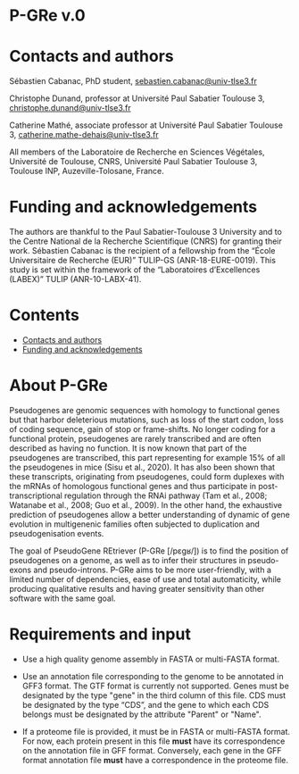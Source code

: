 # P-GRe v.0
Contacts and authors
====================
Sébastien Cabanac, PhD student, sebastien.cabanac@univ-tlse3.fr

Christophe Dunand, professor at Université Paul Sabatier Toulouse 3, christophe.dunand@univ-tlse3.fr

Catherine Mathé, associate professor at Université Paul Sabatier Toulouse 3, catherine.mathe-dehais@univ-tlse3.fr

All members of the Laboratoire de Recherche en Sciences Végétales, Université de Toulouse, CNRS, Université Paul Sabatier Toulouse 3, Toulouse INP, Auzeville-Tolosane, France.

Funding and acknowledgements
============================
The authors are thankful to the Paul Sabatier-Toulouse 3 University and to the Centre National de la Recherche Scientifique (CNRS) for granting their work. Sébastien Cabanac is the recipient of a fellowship from the “École Universitaire de Recherche (EUR)” TULIP-GS (ANR-18-EURE-0019). This study is set within the framework of the “Laboratoires d’Excellences (LABEX)” TULIP (ANR-10-LABX-41).

Contents
========

- [Contacts and authors](#contacts-and-authors)
- [Funding and acknowledgements](#funding-and-acknowledgements)

About P-GRe
===========
Pseudogenes are genomic sequences with homology to functional genes but that harbor deleterious mutations, such as loss of the start codon, loss of coding sequence, gain of stop or frame-shifts. No longer coding for a functional protein, pseudogenes are rarely transcribed and are often described as having no function. It is now known that part of the pseudogenes are transcribed, this part representing for example 15% of all the pseudogenes in mice (Sisu et al., 2020). It has also been shown that these transcripts, originating from pseudogenes, could form duplexes with the mRNAs of homologous functional genes and thus participate in post-transcriptional regulation through the RNAi pathway (Tam et al., 2008; Watanabe et al., 2008; Guo et al., 2009). In the other hand, the exhaustive prediction of pseudogenes allow a better understanding of dynamic of gene evolution in multigenenic families often subjected to duplication and pseudogenisation events.

The goal of PseudoGene REtriever (P-GRe [/pɛɡʁ/]) is to find the position of pseudogenes on a genome, as well as to infer their structures in pseudo-exons and pseudo-introns. P-GRe aims to be more user-friendly, with a limited number of dependencies, ease of use and total automaticity, while producing qualitative results and having greater sensitivity than other software with the same goal.

Requirements and input
======================

- Use a high quality genome assembly in FASTA or multi-FASTA format.

- Use an annotation file corresponding to the genome to be annotated in GFF3 format. The GTF format is currently not supported. Genes must be designated by the type "gene" in the third column of this file. CDS must be designated by the type “CDS”, and the gene to which each CDS belongs must be designated by the attribute "Parent" or "Name".

- If a proteome file is provided, it must be in FASTA or multi-FASTA format. For now, each protein present in this file **must** have its correspondence on the annotation file in GFF format. Conversely, each gene in the GFF format annotation file **must** have a correspondence in the proteome file.

